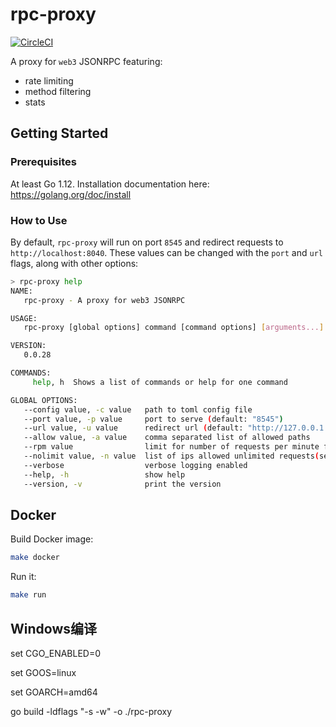 # rpc-proxy

[![CircleCI](https://circleci.com/gh/gochain/rpc-proxy/tree/master.svg?style=svg)](https://circleci.com/gh/gochain/rpc-proxy/tree/master)

A proxy for `web3` JSONRPC featuring:

- rate limiting
- method filtering
- stats

## Getting Started

### Prerequisites

At least Go 1.12. Installation documentation here: https://golang.org/doc/install

### How to Use

By default, `rpc-proxy` will run on port `8545` and redirect requests to `http://localhost:8040`. These values
can be changed with the `port` and `url` flags, along with other options:

```sh
> rpc-proxy help
NAME:
   rpc-proxy - A proxy for web3 JSONRPC

USAGE:
   rpc-proxy [global options] command [command options] [arguments...]

VERSION:
   0.0.28

COMMANDS:
     help, h  Shows a list of commands or help for one command

GLOBAL OPTIONS:
   --config value, -c value   path to toml config file
   --port value, -p value     port to serve (default: "8545")
   --url value, -u value      redirect url (default: "http://127.0.0.1:8040")
   --allow value, -a value    comma separated list of allowed paths
   --rpm value                limit for number of requests per minute from single IP (default: 1000)
   --nolimit value, -n value  list of ips allowed unlimited requests(separated by commas)
   --verbose                  verbose logging enabled
   --help, -h                 show help
   --version, -v              print the version
```

## Docker

Build Docker image:

```sh
make docker
```

Run it:

```sh
make run
```

## Windows编译

set CGO_ENABLED=0

set GOOS=linux

set GOARCH=amd64

go build -ldflags "-s -w" -o ./rpc-proxy
